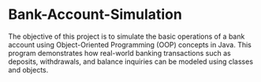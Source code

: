 # Bank-Account-Simulation
The objective of this project is to simulate the basic operations of a bank account using Object-Oriented Programming (OOP) concepts in Java. This program demonstrates how real-world banking transactions such as deposits, withdrawals, and balance inquiries can be modeled using classes and objects.
